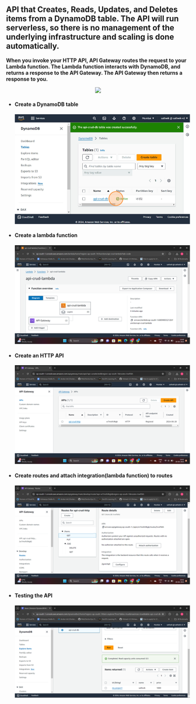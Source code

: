 <h2>API that Creates, Reads, Updates, and Deletes items from a DynamoDB table. The API will run serverless, so there is no management of the underlying infrastructure and scaling is done automatically.</h2>

**When you invoke your HTTP API, API Gateway routes the request to your Lambda function. The Lambda function interacts with DynamoDB, and returns a response to the API Gateway. The API Gateway then returns a response to you.**

<div align="center"><img src="https://github.com/Sathwik-git/api-http-crud/assets/126125648/3ebef6da-cf5a-41aa-8a1c-e5c6d9072c43"></div>

<ul>
<li>
    <h4>Create a DynamoDB table</h4>
    <img src="images/dynamodb.png">
</li>
<li>
    <h4>Create a lambda function</h4>
    <img src="images/lambda_fn.png">
</li>
<li>
    <h4>Create an HTTP API</h4>
    <img src="images/api.png">
</li>
<li>
    <h4>Create routes and attach integration(lambda function) to routes</h4>
    <img src="images/api_routes.png">
</li>
<li>
    <h4>Testing the API</h4>
    <img src="images/dynamodb_final.png">
</li>
</ul>


